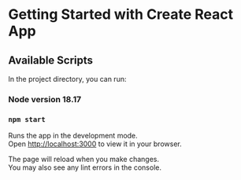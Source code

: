 # Getting Started with Create React App

## Available Scripts

In the project directory, you can run:

### Node version 18.17

### `npm start`

Runs the app in the development mode.\
Open [http://localhost:3000](http://localhost:3000) to view it in your browser.

The page will reload when you make changes.\
You may also see any lint errors in the console.



